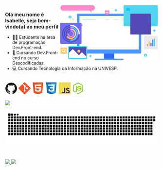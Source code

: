 <img src = "gif1.gif" width = "325px" align = "right">

### Olá meu nome é Isabelle, seja bem-vindo(a) ao meu perfil 

- 👩‍💻 Estudante na área de programação Dev.Front-end.
- 🎀 Cursando Dev.Front-end no curso Descodificadas.
- 💻 Cursando Tecnologia da Informação na UNIVESP.
<div style="display: inline_block"><br>
 <img src="https://github.com/devicons/devicon/blob/master/icons/github/github-original.svg" title="GitHub" alt="GitHub" width="40" height="40"/>
   <img src="https://github.com/devicons/devicon/blob/master/icons/git/git-original.svg" title="Git" alt="Git" width="40" height="40"/>
   <img src="https://raw.githubusercontent.com/devicons/devicon/master/icons/html5/html5-original.svg" title="HTML5" alt="HTML5" width="40" height="40"/>
  <img src="https://raw.githubusercontent.com/devicons/devicon/master/icons/css3/css3-original.svg" title="CSS" alt="CSS" width="40" height="40"/>
  <img src="https://github.com/devicons/devicon/blob/master/icons/javascript/javascript-original.svg" title="JavaScript" alt="JavaScript" width="40" height="40"/>
   <img src="https://github.com/devicons/devicon/blob/master/icons/nodejs/nodejs-original.svg" title="Node.js" alt="Node.js" width="40" height="40"/>
 <br></br>
</div>
<div>
 <a href="https:www.linkedin.com/in/isabelle-schiefer-b3556b1a4" target="_blank"><img src="https://img.shields.io/badge/-LinkedIn-%230077B5?style=for-the-badge&logo=linkedin&logoColor=white" target="_blank"></a>

![Snake animation](https://github.com/Fe-grr/Fe-grr/blob/output/github-contribution-grid-snake.svg)
 
 </div>
<a href="https://github.com/BellaSchiefer01"> <br></br>
    <img height="170em"
      src="https://github-readme-stats.vercel.app/api?username=BellaSchiefer01&show_icons=true&theme=omni&include_all_commits=true&count_private=true"/> 
    <img height="170em"
      src="https://github-readme-stats.vercel.app/api/top-langs/?username=BellaSchiefer01&layout=compact&langs_count=7&theme=omni"/>
<div>
  
</div>
  
